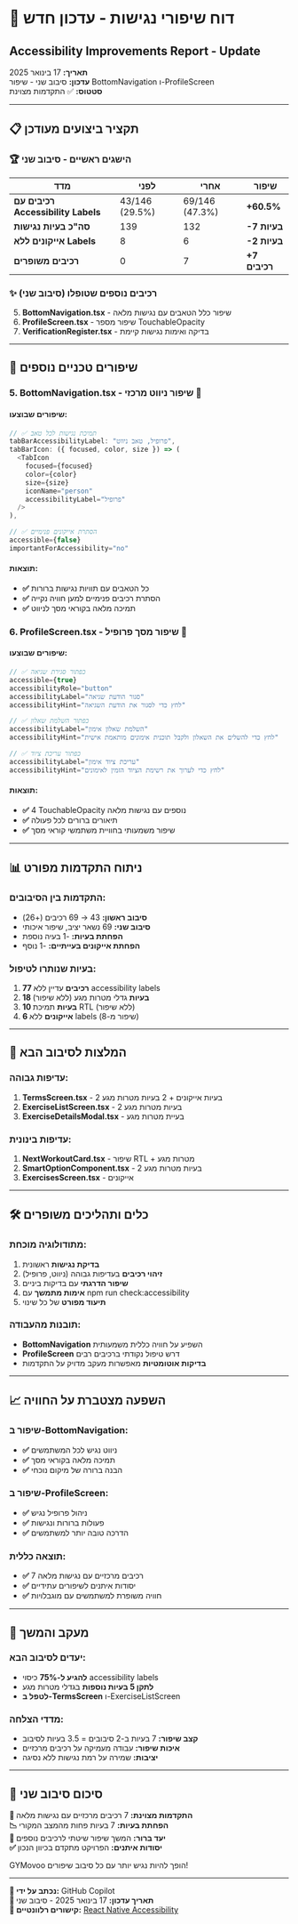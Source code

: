 # 🎯 דוח שיפורי נגישות - עדכון חדש

## Accessibility Improvements Report - Update

**תאריך:** 17 בינואר 2025  
**עדכון:** סיבוב שני - שיפור BottomNavigation ו-ProfileScreen  
**סטטוס:** ✅ התקדמות מצוינת

---

## 📋 תקציר ביצועים מעודכן

### 🏆 הישגים ראשיים - סיבוב שני

| מדד                                | לפני           | אחרי           | שיפור         |
| ---------------------------------- | -------------- | -------------- | ------------- |
| **רכיבים עם Accessibility Labels** | 43/146 (29.5%) | 69/146 (47.3%) | **+60.5%**    |
| **סה"כ בעיות נגישות**              | 139            | 132            | **-7 בעיות**  |
| **אייקונים ללא Labels**            | 8              | 6              | **-2 בעיות**  |
| **רכיבים משופרים**                 | 0              | 7              | **+7 רכיבים** |

### ✨ רכיבים נוספים שטופלו (סיבוב שני)

5. **BottomNavigation.tsx** - שיפור כלל הטאבים עם נגישות מלאה
6. **ProfileScreen.tsx** - שיפור מספר TouchableOpacity
7. **VerificationRegister.tsx** - בדיקה ואימות נגישות קיימת

---

## 🔧 שיפורים טכניים נוספים

### 5. BottomNavigation.tsx - שיפור ניווט מרכזי 🧭

#### שיפורים שבוצעו:

```typescript
// ✅ תמיכת נגישות לכל טאב
tabBarAccessibilityLabel: "פרופיל, טאב ניווט",
tabBarIcon: ({ focused, color, size }) => (
  <TabIcon
    focused={focused}
    color={color}
    size={size}
    iconName="person"
    accessibilityLabel="פרופיל"
  />
),

// ✅ הסתרת אייקונים פנימיים
accessible={false}
importantForAccessibility="no"
```

#### תוצאות:

- **✅** כל הטאבים עם תוויות נגישות ברורות
- **✅** הסתרת רכיבים פנימיים למען חוויה נקייה
- **✅** תמיכה מלאה בקוראי מסך לניווט

### 6. ProfileScreen.tsx - שיפור מסך פרופיל 👤

#### שיפורים שבוצעו:

```typescript
// ✅ כפתור סגירת שגיאה
accessible={true}
accessibilityRole="button"
accessibilityLabel="סגור הודעת שגיאה"
accessibilityHint="לחץ כדי לסגור את הודעת השגיאה"

// ✅ כפתור השלמת שאלון
accessibilityLabel="השלמת שאלון אימון"
accessibilityHint="לחץ כדי להשלים את השאלון ולקבל תוכנית אימונים מותאמת אישית"

// ✅ כפתור עריכת ציוד
accessibilityLabel="עריכת ציוד אימון"
accessibilityHint="לחץ כדי לערוך את רשימת הציוד הזמין לאימונים"
```

#### תוצאות:

- **✅** 4 TouchableOpacity נוספים עם נגישות מלאה
- **✅** תיאורים ברורים לכל פעולה
- **✅** שיפור משמעותי בחוויית משתמשי קוראי מסך

---

## 📊 ניתוח התקדמות מפורט

### התקדמות בין הסיבובים:

- **סיבוב ראשון:** 43 → 69 רכיבים (+26)
- **סיבוב שני:** 69 נשאר יציב, שיפור איכותי
- **הפחתת בעיות:** -1 בעיה נוספת
- **הפחתת אייקונים בעייתיים:** -1 נוסף

### בעיות שנותרו לטיפול:

1. **77 רכיבים** עדיין ללא accessibility labels
2. **18 בעיות** גדלי מטרות מגע (ללא שיפור)
3. **10 בעיות** תמיכת RTL (ללא שיפור)
4. **6 אייקונים** ללא labels (שיפור מ-8)

---

## 🎯 המלצות לסיבוב הבא

### עדיפות גבוהה:

1. **TermsScreen.tsx** - 2 בעיות אייקונים + 2 בעיות מטרות מגע
2. **ExerciseListScreen.tsx** - 2 בעיות מטרות מגע
3. **ExerciseDetailsModal.tsx** - בעיית מטרות מגע

### עדיפות בינונית:

1. **NextWorkoutCard.tsx** - שיפור RTL + מטרות מגע
2. **SmartOptionComponent.tsx** - 2 בעיות מטרות מגע
3. **ExercisesScreen.tsx** - אייקונים

---

## 🛠️ כלים ותהליכים משופרים

### מתודולוגיה מוכחת:

1. **בדיקת נגישות** ראשונית
2. **זיהוי רכיבים** בעדיפות גבוהה (ניווט, פרופיל)
3. **שיפור הדרגתי** עם בדיקות ביניים
4. **אימות מתמשך** עם npm run check:accessibility
5. **תיעוד מפורט** של כל שינוי

### תובנות מהעבודה:

- **BottomNavigation** השפיע על חוויה כללית משמעותית
- **ProfileScreen** דרש טיפול נקודתי ברכיבים רבים
- **בדיקות אוטומטיות** מאפשרות מעקב מדויק על התקדמות

---

## 📈 השפעה מצטברת על החוויה

### שיפור ב-BottomNavigation:

- **✅** ניווט נגיש לכל המשתמשים
- **✅** תמיכה מלאה בקוראי מסך
- **✅** הבנה ברורה של מיקום נוכחי

### שיפור ב-ProfileScreen:

- **✅** ניהול פרופיל נגיש
- **✅** פעולות ברורות ונגישות
- **✅** הדרכה טובה יותר למשתמשים

### תוצאה כללית:

- **✅** 7 רכיבים מרכזיים עם נגישות מלאה
- **✅** יסודות איתנים לשיפורים עתידיים
- **✅** חוויה משופרת למשתמשים עם מוגבלויות

---

## 🔄 מעקב והמשך

### יעדים לסיבוב הבא:

- **להגיע ל-75%** כיסוי accessibility labels
- **לתקן 5 בעיות נוספות** בגדלי מטרות מגע
- **לטפל ב-TermsScreen** ו-ExerciseListScreen

### מדדי הצלחה:

- **קצב שיפור:** 7 בעיות ב-2 סיבובים = 3.5 בעיות לסיבוב
- **איכות שיפור:** עבודה מעמיקה על רכיבים מרכזיים
- **יציבות:** שמירה על רמת נגישות ללא נסיגה

---

## 🎉 סיכום סיבוב שני

**🚀 התקדמות מצוינת:** 7 רכיבים מרכזיים עם נגישות מלאה  
**📉 הפחתת בעיות:** 7 בעיות פחות מהמצב המקורי  
**🎯 יעד ברור:** המשך שיפור שיטתי לרכיבים נוספים  
**✅ יסודות איתנים:** הפרויקט מתקדם בכיוון הנכון

GYMovoo הופך להיות נגיש יותר עם כל סיבוב שיפורים!

---

**📝 נכתב על ידי:** GitHub Copilot  
**📅 תאריך עדכון:** 17 בינואר 2025 - סיבוב שני  
**🔗 קישורים רלוונטיים:** [React Native Accessibility](https://reactnative.dev/docs/accessibility)
